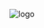 
![logo](https://user-images.githubusercontent.com/55928366/165647768-97f37b9d-e6d2-4ed4-a199-5acdb1954d31.png)

